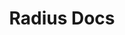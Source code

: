 ---
type: docs
title: "Radius Docs"
linkTitle: "Docs"
description: "Learn how to contribute and maintain the Radius documentation"
weight: 300
---